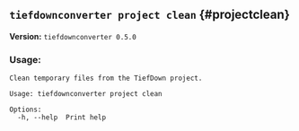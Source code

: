 ## `tiefdownconverter project clean` {#projectclean}

**Version:** `tiefdownconverter 0.5.0`

### Usage:
```
Clean temporary files from the TiefDown project.

Usage: tiefdownconverter project clean

Options:
  -h, --help  Print help
```

